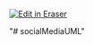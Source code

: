 <p><a target="_blank" href="https://app.eraser.io/workspace/PEc4t4t0w98kjjPFuJLt" id="edit-in-eraser-github-link"><img alt="Edit in Eraser" src="https://firebasestorage.googleapis.com/v0/b/second-petal-295822.appspot.com/o/images%2Fgithub%2FOpen%20in%20Eraser.svg?alt=media&amp;token=968381c8-a7e7-472a-8ed6-4a6626da5501"></a></p>

"# socialMediaUML" 


<!--- Eraser file: https://app.eraser.io/workspace/PEc4t4t0w98kjjPFuJLt --->